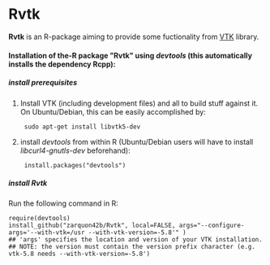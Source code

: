 Rvtk
====
__Rvtk__ is an R-package aiming to provide some fuctionality from [VTK](http://www.vtk.org) library.

#### Installation of the-R package "Rvtk" using *devtools* (this automatically installs the dependency Rcpp): ####

##### install prerequisites #####
1. Install VTK (including development files) and all to build stuff against it.
   On Ubuntu/Debian, this can be easily accomplished by:
	
		sudo apt-get install libvtk5-dev

2. install *devtools* from within R (Ubuntu/Debian users will have to install *libcurl4-gnutls-dev* beforehand):

        
		install.packages("devtools")


##### install Rvtk #####
 Run the following command in R:
        
	require(devtools)
	install_github("zarquon42b/Rvtk", local=FALSE, args="--configure-args='--with-vtk=/usr --with-vtk-version=-5.8'" )
   	## 'args' specifies the location and version of your VTK installation. 
	## NOTE: the version must contain the version prefix character (e.g. vtk-5.8 needs --with-vtk-version=-5.8')


